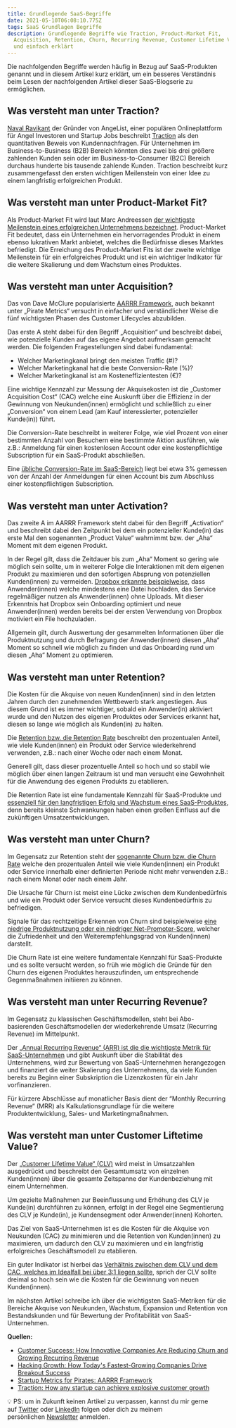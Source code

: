 ```yaml
---
title: Grundlegende SaaS-Begriffe
date: 2021-05-10T06:08:10.775Z
tags: SaaS Grundlagen Begriffe
description: Grundlegende Begriffe wie Traction, Product-Market Fit,
  Acquisition, Retention, Churn, Recurring Revenue, Customer Lifetime Value kurz
  und einfach erklärt
---
```

Die nachfolgenden Begriffe werden häufig in Bezug auf SaaS-Produkten genannt und in diesem Artikel kurz erklärt, um ein besseres Verständnis beim Lesen der nachfolgenden Artikel dieser SaaS-Blogserie zu ermöglichen.

## Was versteht man unter Traction?

[Naval Ravikant](https://nav.al/) der Gründer von AngeList, einer populären Onlineplattform für Angel Investoren und Startup Jobs beschreibt [Traction](https://medium.com/@yegg/the-19-channels-you-can-use-to-get-traction-93c762d19339) als den quantitativen Beweis von Kundennachfragen. Für Unternehmen im Business-to-Business (B2B) Bereich könnten dies zwei bis drei größere zahlenden Kunden sein oder im Business-to-Consumer (B2C) Bereich durchaus hunderte bis tausende zahlende Kunden. Traction beschreibt kurz zusammengefasst den ersten wichtigen Meilenstein von einer Idee zu einem langfristig erfolgreichen Produkt.

## Was versteht man unter Product-Market Fit?

Als Product-Market Fit wird laut Marc Andreessen [der wichtigste Meilenstein eines erfolgreichen Unternehmens bezeichnet](https://pmarchive.com/guide_to_startups_part4.html). Product-Market Fit bedeutet, dass ein Unternehmen ein hervorragendes Produkt in einem ebenso lukrativen Markt anbietet, welches die Bedürfnisse dieses Marktes befriedigt. Die Erreichung des Product-Market Fits ist der zweite wichtige Meilenstein für ein erfolgreiches Produkt und ist ein wichtiger Indikator für die weitere Skalierung und dem Wachstum eines Produktes.

## Was versteht man unter Acquisition?

Das von Dave McClure popularisierte [AARRR Framework](https://www.slideshare.net/dmc500hats/startup-metrics-for-pirates-long-version), auch bekannt unter „Pirate Metrics“ versucht in einfacher und verständlicher Weise die fünf wichtigsten Phasen des Customer Lifecycles abzubilden.

Das erste A steht dabei für den Begriff „Acquisition“ und beschreibt dabei, wie potenzielle Kunden auf das eigene Angebot aufmerksam gemacht werden. Die folgenden Fragestellungen sind dabei fundamental:

* Welcher Marketingkanal bringt den meisten Traffic (#)?
* Welcher Marketingkanal hat die beste Conversion-Rate (%)?
* Welcher Marketingkanal ist am Kosteneffizientesten (€)?

Eine wichtige Kennzahl zur Messung der Akquisekosten ist die „Customer Acquisition Cost“ (CAC) welche eine Auskunft über die Effizienz in der Gewinnung von Neukunden(innen) ermöglicht und schließlich zu einer „Conversion“ von einem Lead (am Kauf interessierter, potenzieller Kunde(in)) führt.

Die Conversion-Rate beschreibt in weiterer Folge, wie viel Prozent von einer bestimmten Anzahl von Besuchern eine bestimmte Aktion ausführen, wie z.B.: Anmeldung für einen kostenlosen Account oder eine kostenpflichtige Subscription für ein SaaS-Produkt abschließen.

Eine [übliche Conversion-Rate im SaaS-Bereich](https://discover.mixpanel.com/rs/461-OYV-624/images/2017-Mixpanel-Product-Benchmarks-Report.pdf) liegt bei etwa 3% gemessen von der Anzahl der Anmeldungen für einen Account bis zum Abschluss einer kostenpflichtigen Subscription.

## Was versteht man unter Activation?

Das zweite A im AARRR Framework steht dabei für den Begriff „Activation“ und beschreibt dabei den Zeitpunkt bei dem ein potenzieller Kunde(in) das erste Mal den sogenannten „Product Value“ wahrnimmt bzw. der „Aha“ Moment mit dem eigenen Produkt.

In der Regel gilt, dass die Zeitdauer bis zum „Aha“ Moment so gering wie möglich sein sollte, um in weiterer Folge die Interaktionen mit dem eigenen Produkt zu maximieren und den sofortigen Absprung von potenziellen Kunden(innen) zu vermeiden. [Dropbox erkannte beispielweise](https://medium.com/@ms.mbalke/aarrr-framework-metrics-that-let-your-startup-sound-like-a-pirate-ship-e91d4082994b), dass Anwender(innen) welche mindestens eine Datei hochladen, das Service regelmäßiger nutzen als Anwender(innen) ohne Uploads. Mit dieser Erkenntnis hat Dropbox sein Onboarding optimiert und neue Anwender(innen) werden bereits bei der ersten Verwendung von Dropbox motiviert ein File hochzuladen.

Allgemein gilt, durch Auswertung der gesammelten Informationen über die Produktnutzung und durch Befragung der Anwender(innen) diesen „Aha“ Moment so schnell wie möglich zu finden und das Onboarding rund um diesen „Aha“ Moment zu optimieren.

## Was versteht man unter Retention?

Die Kosten für die Akquise von neuen Kunden(innen) sind in den letzten Jahren durch den zunehmenden Wettbewerb stark angestiegen. Aus diesem Grund ist es immer wichtiger, sobald ein Anwender(in) aktiviert wurde und den Nutzen des eigenen Produktes oder Services erkannt hat, diesen so lange wie möglich als Kunden(in) zu halten.

Die [Retention bzw. die Retention Rate](https://blog.amplitude.com/how-to-calculate-retention-rate-b2b-saas) beschreibt den prozentualen Anteil, wie viele Kunden(innen) ein Produkt oder Service wiederkehrend verwenden, z.B.: nach einer Woche oder nach einem Monat.

Generell gilt, dass dieser prozentuelle Anteil so hoch und so stabil wie möglich über einen langen Zeitraum ist und man versucht eine Gewohnheit für die Anwendung des eigenen Produkts zu etablieren.

Die Retention Rate ist eine fundamentale Kennzahl für SaaS-Produkte und [essenziell für den langfristigen Erfolg und Wachstum eines SaaS-Produktes](https://openviewpartners.com/blog/retention-optimization-is-king-of-growth-strategy/), denn bereits kleinste Schwankungen haben einen großen Einfluss auf die zukünftigen Umsatzentwicklungen.

## Was versteht man unter Churn?

Im Gegensatz zur Retention steht der [sogenannte Churn bzw. die Churn Rate](https://baremetrics.com/academy/churn) welche den prozentualen Anteil wie viele Kunden(innen) ein Produkt oder Service innerhalb einer definierten Periode nicht mehr verwenden z.B.: nach einem Monat oder nach einem Jahr.

Die Ursache für Churn ist meist eine Lücke zwischen dem Kundenbedürfnis und wie ein Produkt oder Service versucht dieses Kundenbedürfnis zu befriedigen.

Signale für das rechtzeitige Erkennen von Churn sind beispielweise [eine niedrige Produktnutzung oder ein niedriger Net-Promoter-Score](https://medium.com/costanoa-ventures/a-practical-guide-to-understanding-and-reducing-churn-6faacc715d43), welcher die Zufriedenheit und den Weiterempfehlungsgrad von Kunden(innen) darstellt.

Die Churn Rate ist eine weitere fundamentale Kennzahl für SaaS-Produkte und es sollte versucht werden, so früh wie möglich die Gründe für den Churn des eigenen Produktes herauszufinden, um entsprechende Gegenmaßnahmen initiieren zu können.

## Was versteht man unter Recurring Revenue?

Im Gegensatz zu klassischen Geschäftsmodellen, steht bei Abo-basierenden Geschäftsmodellen der wiederkehrende Umsatz (Recurring Revenue) im Mittelpunkt.

Der [„Annual Recurring Revenue“ (ARR) ist die die wichtigste Metrik für SaaS-Unternehmen](https://www.insightpartners.com/blog/the-10-most-important-saas-metrics-for-high-growth-saas-companies/) und gibt Auskunft über die Stabilität des Unternehmens, wird zur Bewertung von SaaS-Unternehmen herangezogen und finanziert die weiter Skalierung des Unternehmens, da viele Kunden bereits zu Beginn einer Subskription die Lizenzkosten für ein Jahr vorfinanzieren.

Für kürzere Abschlüsse auf monatlicher Basis dient der “Monthly Recurring Revenue“ (MRR) als Kalkulationsgrundlage für die weitere Produktentwicklung, Sales- und Marketingmaßnahmen.

## Was versteht man unter Customer Liftetime Value?

Der [„Customer Lifetime Value“ (CLV)](https://www.gartner.com/en/information-technology/glossary/customer-lifetime-value) wird meist in Umsatzzahlen ausgedrückt und beschreibt den Gesamtumsatz von einzelnen Kunden(innen) über die gesamte Zeitspanne der Kundenbeziehung mit einem Unternehmen.

Um gezielte Maßnahmen zur Beeinflussung und Erhöhung des CLV je Kunde(in) durchführen zu können, erfolgt in der Regel eine Segmentierung des CLV je Kunde(in), je Kundensegment oder Anwender(innen) Kohorten.

Das Ziel von SaaS-Unternehmen ist es die Kosten für die Akquise von Neukunden (CAC) zu minimieren und die Retention von Kunden(innen) zu maximieren, um dadurch den CLV zu maximieren und ein langfristig erfolgreiches Geschäftsmodell zu etablieren.

Ein guter Indikator ist hierbei das [Verhältnis zwischen dem CLV und dem CAC, welches im Idealfall bei über 3:1 liegen sollte](https://www.insightpartners.com/blog/the-10-most-important-saas-metrics-for-high-growth-saas-companies/), sprich der CLV sollte dreimal so hoch sein wie die Kosten für die Gewinnung von neuen Kunden(innen).

Im nächsten Artikel schreibe ich über die wichtigsten SaaS-Metriken für die Bereiche Akquise von Neukunden, Wachstum, Expansion und Retention von Bestandskunden und für Bewertung der Profitabilität von SaaS-Unternehmen.

**Quellen:**

* [Customer Success: How Innovative Companies Are Reducing Churn and Growing Recurring Revenue](https://www.amazon.com/Customer-Success-Innovative-Companies-Recurring/dp/1119167965)
* [Hacking Growth: How Today's Fastest-Growing Companies Drive Breakout Success](https://www.seanellis.me/)
* [Startup Metrics for Pirates: AARRR Framework](https://www.slideshare.net/dmc500hats/startup-metrics-for-pirates-long-version)
* [Traction: How any startup can achieve explosive customer growth](https://medium.com/@yegg/the-19-channels-you-can-use-to-get-traction-93c762d19339)

💡 PS: um in Zukunft keinen Artikel zu verpassen, kannst du mir gerne auf [Twitter](https://twitter.com/mariostnr) oder [LinkedIn](https://www.linkedin.com/in/mario-steiner) folgen oder dich zu meinem persönlichen [Newsletter](http://eepurl.com/heuGRP) anmelden.